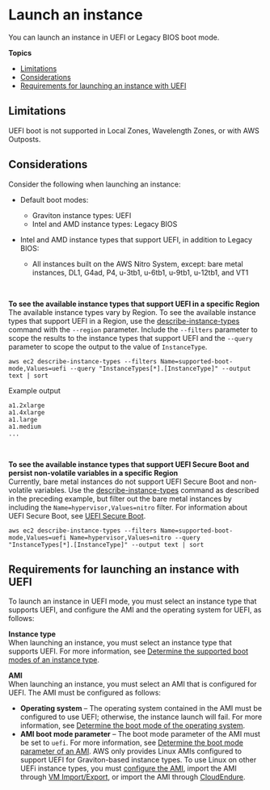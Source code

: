 # Launch an instance<a name="launch-instance-boot-mode"></a>

You can launch an instance in UEFI or Legacy BIOS boot mode\.

**Topics**
+ [Limitations](#boot-limitations)
+ [Considerations](#boot-considerations)
+ [Requirements for launching an instance with UEFI](#uefi-requirements)

## Limitations<a name="boot-limitations"></a>

UEFI boot is not supported in Local Zones, Wavelength Zones, or with AWS Outposts\. 

## Considerations<a name="boot-considerations"></a>

Consider the following when launching an instance:
+ Default boot modes:
  + Graviton instance types: UEFI
  + Intel and AMD instance types: Legacy BIOS
+ Intel and AMD instance types that support UEFI, in addition to Legacy BIOS:
  + All instances built on the AWS Nitro System, except: bare metal instances, DL1, G4ad, P4, u\-3tb1, u\-6tb1, u\-9tb1, u\-12tb1, and VT1

   

**To see the available instance types that support UEFI in a specific Region**  
The available instance types vary by Region\. To see the available instance types that support UEFI in a Region, use the [describe\-instance\-types](https://docs.aws.amazon.com/cli/latest/reference/ec2/describe-instance-types.html) command with the `--region` parameter\. Include the `--filters` parameter to scope the results to the instance types that support UEFI and the `--query` parameter to scope the output to the value of `InstanceType`\.

  ```
  aws ec2 describe-instance-types --filters Name=supported-boot-mode,Values=uefi --query "InstanceTypes[*].[InstanceType]" --output text | sort
  ```

  Example output

  ```
  a1.2xlarge
  a1.4xlarge
  a1.large
  a1.medium
  ...
  ```

   

**To see the available instance types that support UEFI Secure Boot and persist non\-volatile variables in a specific Region**  
Currently, bare metal instances do not support UEFI Secure Boot and non\-volatile variables\. Use the [describe\-instance\-types](https://docs.aws.amazon.com/cli/latest/reference/ec2/describe-instance-types.html) command as described in the preceding example, but filter out the bare metal instances by including the `Name=hypervisor,Values=nitro` filter\. For information about UEFI Secure Boot, see [UEFI Secure Boot](uefi-secure-boot.md)\.

  ```
  aws ec2 describe-instance-types --filters Name=supported-boot-mode,Values=uefi Name=hypervisor,Values=nitro --query "InstanceTypes[*].[InstanceType]" --output text | sort
  ```

## Requirements for launching an instance with UEFI<a name="uefi-requirements"></a>

To launch an instance in UEFI mode, you must select an instance type that supports UEFI, and configure the AMI and the operating system for UEFI, as follows:

**Instance type**  
When launching an instance, you must select an instance type that supports UEFI\. For more information, see [Determine the supported boot modes of an instance type](instance-type-boot-mode.md)\.

**AMI**  
When launching an instance, you must select an AMI that is configured for UEFI\. The AMI must be configured as follows:  
+ **Operating system** – The operating system contained in the AMI must be configured to use UEFI; otherwise, the instance launch will fail\. For more information, see [Determine the boot mode of the operating system](os-boot-mode.md)\.
+ **AMI boot mode parameter** – The boot mode parameter of the AMI must be set to `uefi`\. For more information, see [Determine the boot mode parameter of an AMI](ami-boot-mode.md)\.
AWS only provides Linux AMIs configured to support UEFI for Graviton\-based instance types\. To use Linux on other UEFi instance types, you must [configure the AMI](set-ami-boot-mode.md), import the AMI through [VM Import/Export](https://docs.aws.amazon.com/vm-import/latest/userguide/), or import the AMI through [CloudEndure](https://docs.cloudendure.com/)\.